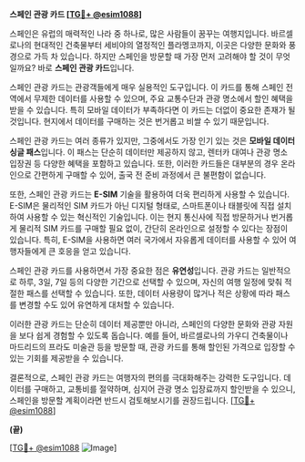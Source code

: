 **스페인 관광 카드 [[TG💪+ @esim1088](https://t.me/s/esim1088)]**

스페인은 유럽의 매력적인 나라 중 하나로, 많은 사람들이 꿈꾸는 여행지입니다. 바르셀로나의 현대적인 건축물부터 세비야의 열정적인 플라멩코까지, 이곳은 다양한 문화와 풍경으로 가득 차 있습니다. 하지만 스페인을 방문할 때 가장 먼저 고려해야 할 것이 무엇일까요? 바로 **스페인 관광 카드**입니다.

스페인 관광 카드는 관광객들에게 매우 실용적인 도구입니다. 이 카드를 통해 스페인 전역에서 무제한 데이터를 사용할 수 있으며, 주요 교통수단과 관광 명소에서 할인 혜택을 받을 수 있습니다. 특히 모바일 데이터가 부족하다면 이 카드는 더없이 중요한 존재가 될 것입니다. 현지에서 데이터를 구매하는 것은 번거롭고 비쌀 수 있기 때문입니다.

스페인 관광 카드는 여러 종류가 있지만, 그중에서도 가장 인기 있는 것은 **모바일 데이터 싱글 패스**입니다. 이 패스는 단순히 데이터만 제공하지 않고, 렌터카 대여나 관광 명소 입장권 등 다양한 혜택을 포함하고 있습니다. 또한, 이러한 카드들은 대부분의 경우 온라인으로 간편하게 구매할 수 있어, 출국 전 준비 과정에서 큰 불편함이 없습니다.

또한, 스페인 관광 카드는 **E-SIM** 기술을 활용하여 더욱 편리하게 사용할 수 있습니다. E-SIM은 물리적인 SIM 카드가 아닌 디지털 형태로, 스마트폰이나 태블릿에 직접 설치하여 사용할 수 있는 혁신적인 기술입니다. 이는 현지 통신사에 직접 방문하거나 번거롭게 물리적 SIM 카드를 구매할 필요 없이, 간단히 온라인으로 설정할 수 있다는 장점이 있습니다. 특히, E-SIM을 사용하면 여러 국가에서 자유롭게 데이터를 사용할 수 있어 여행자들에게 큰 호응을 얻고 있습니다.

스페인 관광 카드를 사용하면서 가장 중요한 점은 **유연성**입니다. 관광 카드는 일반적으로 하루, 3일, 7일 등의 다양한 기간으로 선택할 수 있으며, 자신의 여행 일정에 맞춰 적절한 패스를 선택할 수 있습니다. 또한, 데이터 사용량이 많거나 적은 상황에 따라 패스를 변경할 수도 있어 유연하게 대처할 수 있습니다.

이러한 관광 카드는 단순히 데이터 제공뿐만 아니라, 스페인의 다양한 문화와 관광 자원을 보다 쉽게 경험할 수 있도록 돕습니다. 예를 들어, 바르셀로나의 가우디 건축물이나 마드리드의 프라도 미술관 등을 방문할 때, 관광 카드를 통해 할인된 가격으로 입장할 수 있는 기회를 제공받을 수 있습니다.

결론적으로, 스페인 관광 카드는 여행자의 편의를 극대화해주는 강력한 도구입니다. 데이터를 구매하고, 교통비를 절약하며, 심지어 관광 명소 입장료까지 할인받을 수 있으니, 스페인을 방문할 계획이라면 반드시 검토해보시기를 권장드립니다. [[TG💪+ @esim1088](https://t.me/s/esim1088)]

**(끝)**

[[TG💪+ @esim1088](https://t.me/s/esim1088) ![Image](https://i.postimg.cc/Y0z9fWf4/image.png)]